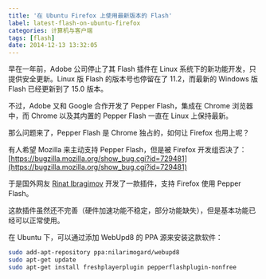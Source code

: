 ```yaml
---
title: '在 Ubuntu Firefox 上使用最新版本的 Flash'
label: latest-flash-on-ubuntu-firefox
categories: 计算机与客户端
tags: [flash]
date: 2014-12-13 13:32:05
---
```

早在一年前，Adobe 公司停止了其 Flash 插件在 Linux 系统下的新功能开发，只提供安全更新。Linux 版 Flash 的版本号也停留在了 11.2，而最新的 Windows 版 Flash 已经更新到了 15.0 版本。

不过，Adobe 又和 Google 合作开发了 Pepper Flash，集成在 Chrome 浏览器中，而 Chrome 以及其内置的 Pepper Flash 一直在 Linux 上保持最新。

那么问题来了，Pepper Flash 是 Chrome 独占的，如何让 Firefox 也用上呢？

有人希望 Mozilla 来主动支持 Pepper Flash，但是被 Firefox 开发组否决了：[https://bugzilla.mozilla.org/show_bug.cgi?id=729481](https://bugzilla.mozilla.org/show_bug.cgi?id=729481)

于是国外网友 [Rinat Ibragimov](https://github.com/i-rinat) 开发了一款插件，支持 Firefox 使用 Pepper Flash。

这款插件虽然还不完善（硬件加速功能不稳定，部分功能缺失），但是基本功能已经可以正常使用。

在 Ubuntu 下，可以通过添加 WebUpd8 的 PPA 源来安装这款软件：

```bash
sudo add-apt-repository ppa:nilarimogard/webupd8
sudo apt-get update
sudo apt-get install freshplayerplugin pepperflashplugin-nonfree
```
